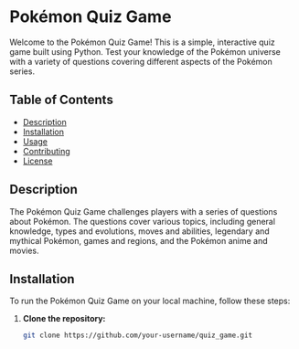 # Pokémon Quiz Game

Welcome to the Pokémon Quiz Game! This is a simple, interactive quiz game built using Python. Test your knowledge of the Pokémon universe with a variety of questions covering different aspects of the Pokémon series.

## Table of Contents

- [Description](#description)
- [Installation](#installation)
- [Usage](#usage)
- [Contributing](#contributing)
- [License](#license)

## Description

The Pokémon Quiz Game challenges players with a series of questions about Pokémon. The questions cover various topics, including general knowledge, types and evolutions, moves and abilities, legendary and mythical Pokémon, games and regions, and the Pokémon anime and movies.

## Installation

To run the Pokémon Quiz Game on your local machine, follow these steps:

1. **Clone the repository:**

   ```bash
   git clone https://github.com/your-username/quiz_game.git
